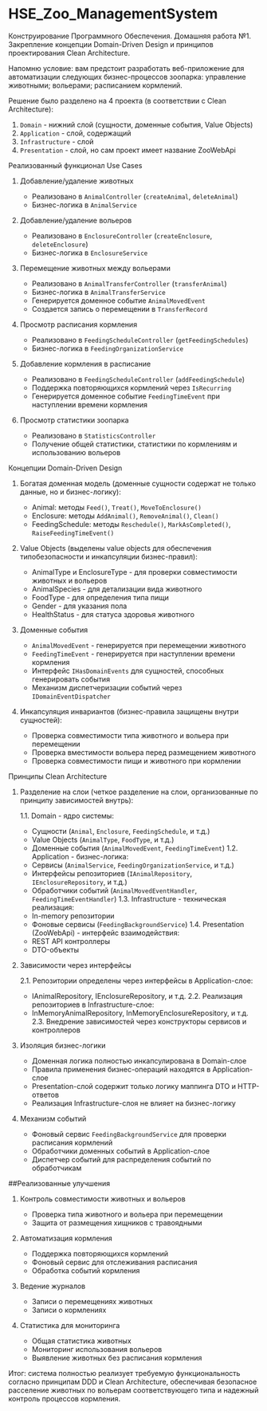 ﻿# HSE_Zoo_ManagementSystem
Конструирование Программного Обеспечения. Домашняя работа №1. Закрепление концепции Domain-Driven Design и принципов проектирования Clean Architecture. 

Напомню условие: вам предстоит разработать веб-приложение для автоматизации следующих бизнес-процессов зоопарка: управление животными; вольерами; расписанием кормлений. 

Решение было разделено на 4 проекта (в соответствии с Clean Architecture):

1. `Domain` - нижний слой (сущности, доменные события, Value Objects)
2.  `Application` - слой, содержащий
3.  `Infrastructure` - слой
4.  `Presentation` - слой, но сам проект имеет название ZooWebApi



Реализованный функционал
Use Cases
1. Добавление/удаление животных
   - Реализовано в `AnimalController` (`createAnimal`, `deleteAnimal`)
   - Бизнес-логика в `AnimalService`

2. Добавление/удаление вольеров
   - Реализовано в `EnclosureController` (`createEnclosure`, `deleteEnclosure`)
   - Бизнес-логика в `EnclosureService`

3. Перемещение животных между вольерами
   - Реализовано в `AnimalTransferController` (`transferAnimal`)
   - Бизнес-логика в `AnimalTransferService`
   - Генерируется доменное событие `AnimalMovedEvent`
   - Создается запись о перемещении в `TransferRecord`

4. Просмотр расписания кормления
   - Реализовано в `FeedingScheduleController` (`getFeedingSchedules`)
   - Бизнес-логика в `FeedingOrganizationService`

5. Добавление кормления в расписание
   - Реализовано в `FeedingScheduleController` (`addFeedingSchedule`)
   - Поддержка повторяющихся кормлений через `IsRecurring`
   - Генерируется доменное событие `FeedingTimeEvent` при наступлении времени кормления

6. Просмотр статистики зоопарка
   - Реализовано в `StatisticsController`
   - Получение общей статистики, статистики по кормлениям и использованию вольеров



Концепции Domain-Driven Design

1. Богатая доменная модель (доменные сущности содержат не только данные, но и бизнес-логику):
   - Animal: методы `Feed()`, `Treat()`, `MoveToEnclosure()`
   - Enclosure: методы `AddAnimal()`, `RemoveAnimal()`, `Clean()`
   - FeedingSchedule: методы `Reschedule()`, `MarkAsCompleted()`, `RaiseFeedingTimeEvent()`

2. Value Objects (выделены value objects для обеспечения типобезопасности и инкапсуляции бизнес-правил):
   - AnimalType и EnclosureType - для проверки совместимости животных и вольеров
   - AnimalSpecies - для детализации вида животного
   - FoodType - для определения типа пищи
   - Gender - для указания пола
   - HealthStatus - для статуса здоровья животного

3. Доменные события
   - `AnimalMovedEvent` - генерируется при перемещении животного
   - `FeedingTimeEvent` - генерируется при наступлении времени кормления
   - Интерфейс `IHasDomainEvents` для сущностей, способных генерировать события
   - Механизм диспетчеризации событий через `IDomainEventDispatcher`

4. Инкапсуляция инвариантов (бизнес-правила защищены внутри сущностей):
   - Проверка совместимости типа животного и вольера при перемещении
   - Проверка вместимости вольера перед размещением животного
   - Проверка совместимости пищи и животного при кормлении


Принципы Clean Architecture
1. Разделение на слои (четкое разделение на слои, организованные по принципу зависимостей внутрь):

   
   1.1. Domain - ядро системы:
   - Сущности (`Animal`, `Enclosure`, `FeedingSchedule`, и т.д.)
   - Value Objects (`AnimalType`, `FoodType`, и т.д.)
   - Доменные события (`AnimalMovedEvent`, `FeedingTimeEvent`)
   1.2. Application - бизнес-логика:
   - Сервисы (`AnimalService`, `FeedingOrganizationService`, и т.д.)
   - Интерфейсы репозиториев (`IAnimalRepository`, `IEnclosureRepository`, и т.д.)
   - Обработчики событий (`AnimalMovedEventHandler`, `FeedingTimeEventHandler`)
   1.3. Infrastructure - техническая реализация:
   - In-memory репозитории
   - Фоновые сервисы (`FeedingBackgroundService`)
   1.4. Presentation (ZooWebApi) - интерфейс взаимодействия:
   - REST API контроллеры
   - DTO-объекты
3. Зависимости через интерфейсы

   
   2.1. Репозитории определены через интерфейсы в Application-слое:
   - IAnimalRepository, IEnclosureRepository, и т.д.
   2.2. Реализация репозиториев в Infrastructure-слое:
   - InMemoryAnimalRepository, InMemoryEnclosureRepository, и т.д.
   2.3. Внедрение зависимостей через конструкторы сервисов и контроллеров

4. Изоляция бизнес-логики
   - Доменная логика полностью инкапсулирована в Domain-слое
   - Правила применения бизнес-операций находятся в Application-слое
   - Presentation-слой содержит только логику маппинга DTO и HTTP-ответов
   - Реализация Infrastructure-слоя не влияет на бизнес-логику
5. Механизм событий
   - Фоновый сервис `FeedingBackgroundService` для проверки расписания кормлений
   - Обработчики доменных событий в Application-слое
   - Диспетчер событий для распределения событий по обработчикам
  

##Реализованные улучшения

1. Контроль совместимости животных и вольеров
   - Проверка типа животного и вольера при перемещении
   - Защита от размещения хищников с травоядными

2. Автоматизация кормления
   - Поддержка повторяющихся кормлений
   - Фоновый сервис для отслеживания расписания
   - Обработка событий кормления

3. Ведение журналов
   - Записи о перемещениях животных
   - Записи о кормлениях

4. Статистика для мониторинга
   - Общая статистика животных
   - Мониторинг использования вольеров
   - Выявление животных без расписания кормления



Итог: система полностью реализует требуемую функциональность согласно принципам DDD и Clean Architecture, обеспечивая безопасное расселение животных по вольерам соответствующего типа и надежный контроль процессов кормления.
